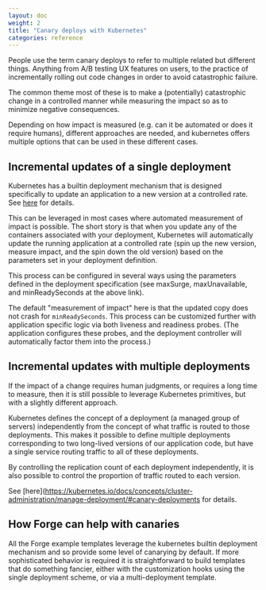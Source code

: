 ```yaml
---
layout: doc
weight: 2
title: "Canary deploys with Kubernetes"
categories: reference
---
```

People use the term canary deploys to refer to multiple related but
different things. Anything from A/B testing UX features on users, to
the practice of incrementally rolling out code changes in order to
avoid catastrophic failure.

The common theme most of these is to make a (potentially) catastrophic
change in a controlled manner while measuring the impact so as to
minimize negative consequences.

Depending on how impact is measured (e.g. can it be automated or does
it require humans), different approaches are needed, and kubernetes
offers multiple options that can be used in these different cases.

## Incremental updates of a single deployment

Kubernetes has a builtin deployment mechanism that is designed
specifically to update an application to a new version at a controlled
rate. See
[here](https://kubernetes.io/docs/concepts/workloads/controllers/deployment/)
for details.

This can be leveraged in most cases where automated measurement of
impact is possible. The short story is that when you update any of the
containers associated with your deployment, Kubernetes will
automatically update the running application at a controlled rate
(spin up the new version, measure impact, and the spin down the old
version) based on the parameters set in your deployment definition.

This process can be configured in several ways using the parameters
defined in the deployment specification (see maxSurge, maxUnavailable,
and minReadySeconds at the above link).

The default "measurement of impact" here is that the updated copy does
not crash for `minReadySeconds`. This process can be customized further
with application specific logic via both liveness and readiness
probes. (The application configures these probes, and the deployment
controller will automatically factor them into the process.)

## Incremental updates with multiple deployments

If the impact of a change requires human judgments, or requires a long
time to measure, then it is still possible to leverage Kubernetes
primitives, but with a slightly different approach.

Kubernetes defines the concept of a deployment (a managed group of
servers) independently from the concept of what traffic is routed to
those deployments. This makes it possible to define multiple
deployments corresponding to two long-lived versions of our
application code, but have a single service routing traffic to all of
these deployments.

By controlling the replication count of each deployment independently,
it is also possible to control the proportion of traffic routed to
each version.

See
[here](https://kubernetes.io/docs/concepts/cluster-administration/manage-deployment/#canary-deployments
for details.

## How Forge can help with canaries

All the Forge example templates leverage the kubernetes builtin
deployment mechanism and so provide some level of canarying by
default. If more sophisticated behavior is required it is
straightforward to build templates that do something fancier, either
with the customization hooks using the single deployment scheme, or
via a multi-deployment template.
